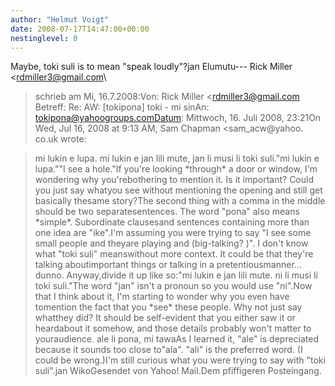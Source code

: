 ```yaml
---
author: "Helmut Voigt"
date: 2008-07-17T14:47:00+00:00
nestinglevel: 0
---
```

Maybe, toki suli is to mean "speak loudly"?jan Elumutu---
 Rick Miller <[rdmiller3@gmail.com](mailto://rdmiller3@gmail.com)\
> schrieb am Mi, 16.7.2008:Von: Rick Miller <[rdmiller3@gmail.com](mailto://rdmiller3@gmail.com)\
>Betreff: Re: AW: \[tokipona\] toki - mi sinAn: [tokipona@yahoogroups.comDatum](mailto://tokipona@yahoogroups.comDatum): Mittwoch, 16. Juli 2008, 23:21On Wed, Jul 16, 2008 at 9:13 AM, Sam Chapman <sam\_acw@yahoo. co.uk
> wrote:

> mi lukin e lupa. mi lukin e jan lili mute, jan li musi li toki suli."mi lukin e lupa.""I see a hole."If you're looking \*through\* a door or window, I'm wondering why you'rebothering to mention it. Is it important? Could you just say whatyou see without mentioning the opening and still get basically thesame story?The second thing with a comma in the middle should be two separatesentences. The word "pona" also means \*simple\*. Subordinate clausesand sentences containing more than one idea are "ike".I'm assuming you were trying to say "I see some small people and theyare playing and (big-talking? )". I don't know what "toki suli" meanswithout more context. It could be that they're talking aboutimportant things or talking in a pretentiousmanner... dunno. Anyway,divide it up like so:"mi lukin e jan lili mute. ni li musi li toki suli."The word "jan" isn't a pronoun so you would use "ni".Now that I think about it, I'm starting to wonder why you even have tomention the fact that you \*see\* these people. Why not just say whatthey did? It should be self-evident that you either saw it or heardabout it somehow, and those details probably won't matter to youraudience.
> ale li pona, mi tawaAs I learned it, "ale" is depreciated because it sounds too close to"ala". "ali" is the preferred word. (I could be wrong.)I'm still curious what you were trying to say with "toki suli".jan WikoGesendet von Yahoo! Mail.Dem pfiffigeren Posteingang.